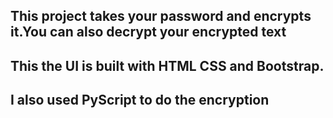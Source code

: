 ## This project takes your password and encrypts it.You can also decrypt your encrypted text

## This the UI is built with HTML CSS and Bootstrap.
## I also used PyScript to do the encryption
